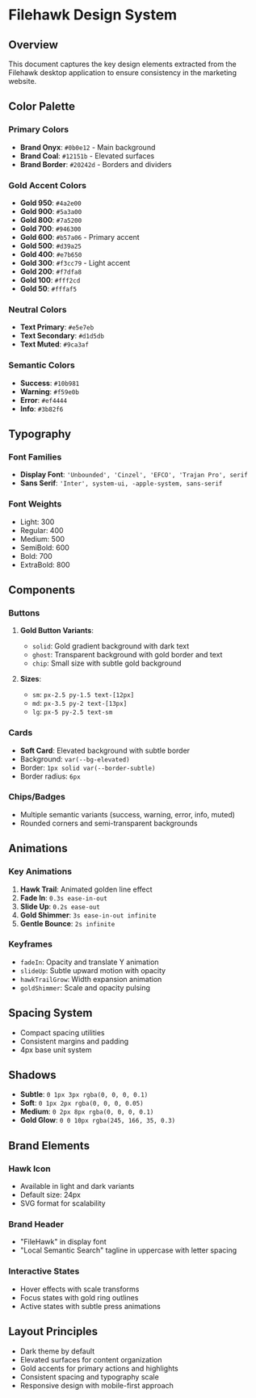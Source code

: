 # Filehawk Design System

## Overview
This document captures the key design elements extracted from the Filehawk desktop application to ensure consistency in the marketing website.

## Color Palette

### Primary Colors
- **Brand Onyx**: `#0b0e12` - Main background
- **Brand Coal**: `#12151b` - Elevated surfaces
- **Brand Border**: `#20242d` - Borders and dividers

### Gold Accent Colors
- **Gold 950**: `#4a2e00`
- **Gold 900**: `#5a3a00`
- **Gold 800**: `#7a5200`
- **Gold 700**: `#946300`
- **Gold 600**: `#b57a06` - Primary accent
- **Gold 500**: `#d39a25`
- **Gold 400**: `#e7b650`
- **Gold 300**: `#f3cc79` - Light accent
- **Gold 200**: `#f7dfa8`
- **Gold 100**: `#fff2cd`
- **Gold 50**: `#fffaf5`

### Neutral Colors
- **Text Primary**: `#e5e7eb`
- **Text Secondary**: `#d1d5db`
- **Text Muted**: `#9ca3af`

### Semantic Colors
- **Success**: `#10b981`
- **Warning**: `#f59e0b`
- **Error**: `#ef4444`
- **Info**: `#3b82f6`

## Typography

### Font Families
- **Display Font**: `'Unbounded', 'Cinzel', 'EFCO', 'Trajan Pro', serif`
- **Sans Serif**: `'Inter', system-ui, -apple-system, sans-serif`

### Font Weights
- Light: 300
- Regular: 400
- Medium: 500
- SemiBold: 600
- Bold: 700
- ExtraBold: 800

## Components

### Buttons
1. **Gold Button Variants**:
   - `solid`: Gold gradient background with dark text
   - `ghost`: Transparent background with gold border and text
   - `chip`: Small size with subtle gold background

2. **Sizes**:
   - `sm`: `px-2.5 py-1.5 text-[12px]`
   - `md`: `px-3.5 py-2 text-[13px]`
   - `lg`: `px-5 py-2.5 text-sm`

### Cards
- **Soft Card**: Elevated background with subtle border
- Background: `var(--bg-elevated)`
- Border: `1px solid var(--border-subtle)`
- Border radius: `6px`

### Chips/Badges
- Multiple semantic variants (success, warning, error, info, muted)
- Rounded corners and semi-transparent backgrounds

## Animations

### Key Animations
1. **Hawk Trail**: Animated golden line effect
2. **Fade In**: `0.3s ease-in-out`
3. **Slide Up**: `0.2s ease-out`
4. **Gold Shimmer**: `3s ease-in-out infinite`
5. **Gentle Bounce**: `2s infinite`

### Keyframes
- `fadeIn`: Opacity and translate Y animation
- `slideUp`: Subtle upward motion with opacity
- `hawkTrailGrow`: Width expansion animation
- `goldShimmer`: Scale and opacity pulsing

## Spacing System
- Compact spacing utilities
- Consistent margins and padding
- 4px base unit system

## Shadows
- **Subtle**: `0 1px 3px rgba(0, 0, 0, 0.1)`
- **Soft**: `0 1px 2px rgba(0, 0, 0, 0.05)`
- **Medium**: `0 2px 8px rgba(0, 0, 0, 0.1)`
- **Gold Glow**: `0 0 10px rgba(245, 166, 35, 0.3)`

## Brand Elements

### Hawk Icon
- Available in light and dark variants
- Default size: 24px
- SVG format for scalability

### Brand Header
- "FileHawk" in display font
- "Local Semantic Search" tagline in uppercase with letter spacing

### Interactive States
- Hover effects with scale transforms
- Focus states with gold ring outlines
- Active states with subtle press animations

## Layout Principles
- Dark theme by default
- Elevated surfaces for content organization
- Gold accents for primary actions and highlights
- Consistent spacing and typography scale
- Responsive design with mobile-first approach
